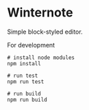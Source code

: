 # Winternote

Simple block-styled editor.

For development

```
# install node modules 
npm install

# run test
npm run test

# run build
npm run build
```
